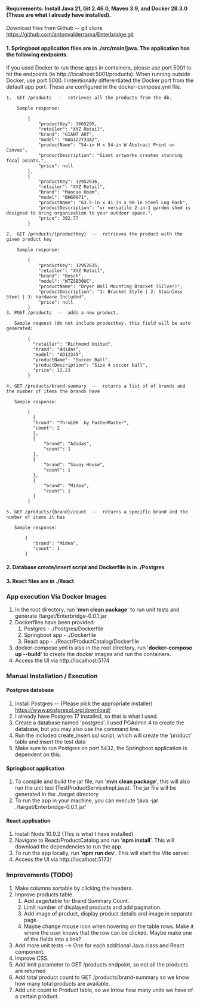 #### Requirements:  Install Java 21, Git 2.46.0, Maven 3.9, and Docker 28.3.0 (These are what I already have installed).

Download files from Github -- git clone https://github.com/antonvalderrama/Enterbridge.git

#### 1.  Springboot application files are in ./src/main/java.  The application has the following endpoints.  
If you used Docker to run these apps in containers, please use port 5001 to hit the endpoints (ie http://localhost:5001/products).  When running outside Docker, use port 5000.  I intentionally differentiated the Docker port from the default app port.  These are configured in the docker-compose.yml file.
    
    1.  GET /products  --  retrieves all the products from the db.

        Sample response:
       
            {
                "productKey": 3665295,
                "retailer": "XYZ Retail",
                "brand": "GIANT ART",
                "model": "WAG122733A2",
                "productName": "54-in H x 54-in W Abstract Print on Canvas",
                "productDescription": "Giant artworks creates stunning focal points.",
                "price": null
            },
            {
                "productKey": 12952636,
                "retailer": "XYZ Retail",
                "brand": "Maocao Hoom",
                "model": "BH60071",
                "productName": "63.5-in x 41-in x 98-in Steel Log Rack",
                "productDescription": "ur versatile 2-in-1 garden shed is designed to bring organization to your outdoor space.",
                "price": 382.77
            }
        
    2.  GET /products/{productKey}  --  retrieves the product with the given product key

        Sample response:

            {
                "productKey": 12952635,
                "retailer": "XYZ Retail",
                "brand": "Bosch",
                "model": "WTZSB30UC",
                "productName": "Dryer Wall Mounting Bracket (Silver)",
                "productDescription": "1: Bracket Style | 2: Stainless Steel | 3: Hardware Included",
                "price": null
            }
    3. POST /products  --  adds a new product.

       Sample request (do not include productKey, this field will be auto generated:

            {
              "retailer": "Richmond United",
              "brand": "Adidas",
              "model": "AD12345",
              "productName": "Soccer Ball",
              "productDescription": "Size 4 soccer ball",
              "price": 12.23
            }

    4. GET /products/brand-summary  --  returns a list of of brands and the number of items the brands have

       Sample response:

            [
              {
              "brand": "ThruLOK  by FastenMaster",
              "count": 2
              },
              {
                  "brand": "Adidas",
                  "count": 1
              },
              {
                  "brand": "Savoy House",
                  "count": 1
              },
              {
                  "brand": "Midea",
                  "count": 1
              }
            ]
 
    5. GET /products/{brand}/count  --  returns a specific brand and the number of items it has

       Sample response:
  
           {
              "brand": "Midea",
              "count": 1
           }
   
#### 2.  Database create/insert script and Dockerfile is in ./Postgres
#### 3.  React files are in ./React

### App execution Via Docker Images
1.  In the root directory, run '**mvn clean package**' to run unit tests and generate /target/Enterbridge-0.0.1.jar
2.  Dockerfiles have been provided:
    1. Postgres - ./Postgres/Dockerfile
    2. Springboot app - ./Dockerfile
    3. React app - ./React/ProductCatalog/Dockerfile
3.  docker-compose.yml is also in the root directory, run '**docker-compose up --build**' to create the docker images and run the containers.
4.  Access the UI via http://localhost:5174

### Manual Installation / Execution

#### Postgres database
1.  Install Postgres -- (Please pick the appropriate installer) https://www.postgresql.org/download/
2.  I already have Postgres 17 installed, so that is what I used.
3.  Create a database named 'postgres'.  I used PGAdmin 4 to create the database, but you may also use the command line.
4.  Run the included create_insert.sql script, which will create the 'product' table and insert the test data
5.  Make sure to run Postgres on port 5432, the Springboot application is dependent on this.

#### Springboot application
1.  To compile and build the jar file, run '**mvn clean package**', this will also run the unit test (TestProductServiceImpl.java).  The jar file will be generated in the ./target directory
3.  To run the app in your machine, you can execute 'java -jar ./target/Enterbridge-0.0.1.jar'
       
#### React application
1.  Install Node 10.9.2 (This is what I have installed)
2.  Navigate to React/ProductCatalog and run '**npm install**'.  This will download the dependencies to run the app.
3.  To run the app locally, run '**npm run dev**'.  This will start the Vite server.
4.  Access the UI via http://localhost:5173/

### Improvements (TODO)
1.  Make columns sortable by clicking the headers.
2.  Improve products table.
    1.  Add page/table for Brand Summary Count.
    2.  Limit number of displayed products and add pagination.
    3.  Add image of product, display product details and image in separate page.
    4.  Maybe change mouse icon when hovering on the table rows.  Make it where the user knows that the row can be clicked.  Maybe make one of the fields into a link?
3.  Add more unit tests --> One for each additional Java class and React component.
4.  Improve CSS.
5.  Add limit parameter to GET /products endpoint, so not all the products are returned
6.  Add total product count to GET /products/brand-summary so we know how many total products are available.
7.  Add unit count to Product table, so we know how many units we have of a certain product.

